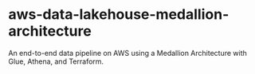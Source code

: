 # aws-data-lakehouse-medallion-architecture
An end-to-end data pipeline on AWS using a Medallion Architecture with Glue, Athena, and Terraform.
